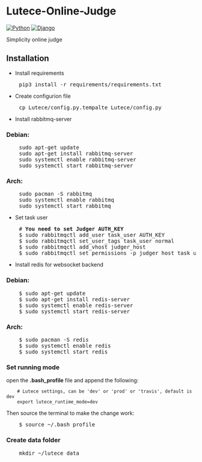 # Lutece-Online-Judge
[![Python](https://img.shields.io/badge/python-3.7.0-red.svg?style=flat-square)](https://www.python.org/downloads/release/python-370/)
[![Django](https://img.shields.io/badge/django-2.1.5-ff69b4.svg?style=flat-square)](https://www.djangoproject.com/)

Simplicity online judge

## Installation

+ Install requirements
<pre>
    pip3 install -r requirements/requirements.txt
</pre>

+ Create configurion file
<pre>
    cp Lutece/config.py.tempalte Lutece/config.py
</pre>

+ Install rabbitmq-server
### Debian:
<pre>
    sudo apt-get update
    sudo apt-get install rabbitmq-server
    sudo systemctl enable rabbitmq-server
    sudo systemctl start rabbitmq-server
</pre>

### Arch:
<pre>
    sudo pacman -S rabbitmq
    sudo systemctl enable rabbitmq
    sudo systemctl start rabbitmq
</pre>

+ Set task user
<pre>
    # <strong>You need to set Judger AUTH_KEY</strong>
    $ sudo rabbitmqctl add_user task_user AUTH_KEY
    $ sudo rabbitmqctl set_user_tags task_user normal
    $ sudo rabbitmqctl add_vhost judger_host
    $ sudo rabbitmqctl set_permissions -p judger_host task_user ".*" ".*" ".*"
</pre>


+ Install redis for websocket backend
### Debian:
<pre>
    $ sudo apt-get update
    $ sudo apt-get install redis-server
    $ sudo systemctl enable redis-server
    $ sudo systemctl start redis-server
</pre>

### Arch:
<pre>
    $ sudo pacman -S redis
    $ sudo systemctl enable redis
    $ sudo systemctl start redis
</pre>

### Set running mode
open the <b>.bash_profile</b> file and append the following:

```
    # Lutece settings, can be 'dev' or 'prod' or 'travis', default is dev
    export lutece_runtime_mode=dev
```

Then source the terminal to make the change work:
<pre>
    $ source ~/.bash_profile
</pre>

### Create data folder
<pre>
    mkdir ~/lutece_data
</pre>